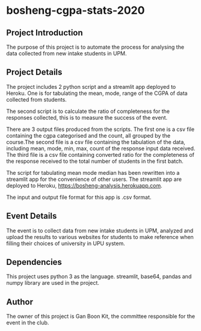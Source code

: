# bosheng-cgpa-stats-2020
## Project Introduction
The purpose of this project is to automate the process for analysing the data collected from new intake students in UPM.

## Project Details
The project includes 2 python script and a streamlit app deployed to Heroku.
One is for tabulating the mean, mode, range of the CGPA of data collected from students.

The second script is to calculate the ratio of completeness for the responses collected, this is to measure the success of the event.

There are 3 output files produced from the scripts.
The first one is a csv file containing the cgpa categorised and the count, all grouped by the course.The second file is a csv file containing the tabulation of the data, including mean, mode, min, max, count of the response input data received. The third file is a csv file containing converted ratio for the completeness of the response received to the total number of students in the first batch.

The script for tabulating mean mode median has been rewritten into a streamlit app for the convenience of other users. The streamlit app are deployed to Heroku, https://bosheng-analysis.herokuapp.com.

The input and output file format for this app is .csv format.

## Event Details
The event is to collect data from new intake students in UPM, analyzed and upload the results to various websites for students to make reference when filling their choices of university in UPU system.

## Dependencies
This project uses python 3 as the language. streamlit, base64, pandas and numpy library are used in the project.

## Author
The owner of this project is Gan Boon Kit, the committee responsible for the event in the club.
